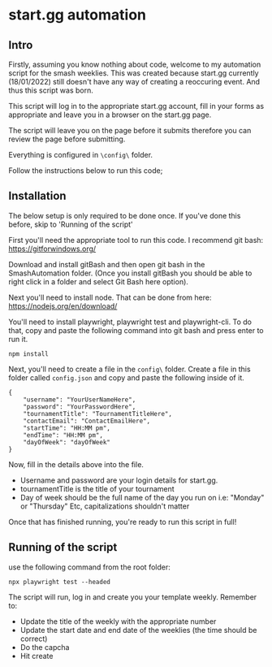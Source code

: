 # start.gg automation

## Intro

Firstly, assuming you know nothing about code, welcome to my automation script for the smash weeklies. This was created because start.gg currently (18/01/2022) still doesn't have any way of creating a reoccuring event. And thus this script was born.

This script will log in to the appropriate start.gg account, fill in your forms as appropriate and leave you in a browser on the start.gg page. 

The script will leave you on the page before it submits therefore you can review the page before submitting.

Everything is configured in `\config\` folder. 

Follow the instructions below to run this code; 

## Installation

The below setup is only required to be done once. If you've done this before, skip to 'Running of the script'

First you'll need the appropriate tool to run this code. I recommend git bash: https://gitforwindows.org/ 

Download and install gitBash and then open git bash in the SmashAutomation folder. (Once you install gitBash you should be able to right click in a folder and select Git Bash here option).

Next you'll need to install node. That can be done from here: https://nodejs.org/en/download/

You'll need to install playwright, playwright test and playwright-cli. 
To do that, copy and paste the following command into git bash and press enter to run it.

```
npm install
```

Next, you'll need to create a file in the `config\` folder. Create a file in this folder called `config.json` and copy and paste the following inside of it.

```
{
    "username": "YourUserNameHere",
    "password": "YourPasswordHere",
    "tournamentTitle": "TournamentTitleHere",
    "contactEmail": "ContactEmailHere",
    "startTime": "HH:MM pm",
    "endTime": "HH:MM pm",
    "dayOfWeek": "dayOfWeek"
}
```
Now, fill in the details above into the file. 
- Username and password are your login details for start.gg.
- tournamentTitle is the title of your tournament
- Day of week should be the full name of the day you run on i.e: "Monday" or "Thursday" Etc, capitalizations shouldn't matter

Once that has finished running, you're ready to run this script in full! 

## Running of the script
use the following command from the root folder:

``` 
npx playwright test --headed
```
The script will run, log in and create you your template weekly. Remember to:

- Update the title of the weekly with the appropriate number
- Update the start date and end date of the weeklies (the time should be correct)
- Do the capcha
- Hit create
